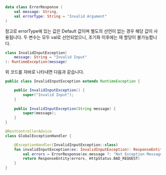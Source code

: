 ```kotlin
data class ErrorResponse (
	val message: String, 
	val errorType: String = "Invalid Argument"
)
```

참고로 errorType에 있는 값은 Default 값이며 별도의 선언이 없는 경우 해당 값이 사용됩니다. 
두 변수는 모두 val로 선언되었으니, 초기화 이후에는 재 할당이 불가능합니다.

```kotlin
class InvalidInputException(
	message: String = "Invalid Input"
): RuntimeException(message)
```

위 코드를 자바로 나타내면 다음과 같습니다.
```java
public class InvalidInputException extends RuntimeException { 

	public InvalidInputException() { 
		super("Invalid Input"); 
	} 
		
	public InvalidInputException(String message) { 
		super(message); 
	} 
}
```

```kotlin
@RestControllerAdvice
class GlobalExceptionHandler {

	@ExceptionHandler(InvalidInputException::class)
	fun invalidInputException(ex: InvalidInputException): ResponseEntity<ErrorResponse> {
		val errors = ErrorResponse(ex.message ?: "Not Exception Message")
		return ResponseEntity(errors, HttpStatus.BAD_REQUEST)
	}
}
```
